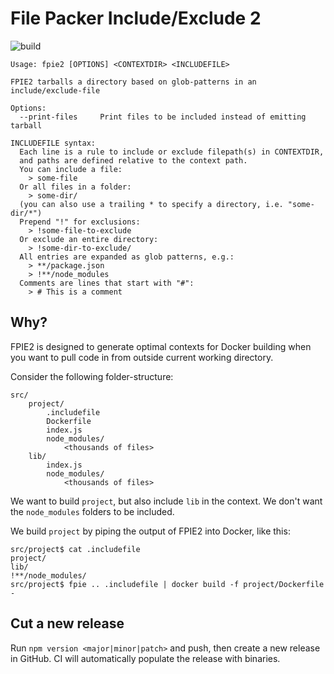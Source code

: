 # File Packer Include/Exclude 2
![build](https://github.com/gaggle/fpie2/workflows/build/badge.svg?branch=master)

```
Usage: fpie2 [OPTIONS] <CONTEXTDIR> <INCLUDEFILE>

FPIE2 tarballs a directory based on glob-patterns in an include/exclude-file

Options:
  --print-files		Print files to be included instead of emitting tarball

INCLUDEFILE syntax:
  Each line is a rule to include or exclude filepath(s) in CONTEXTDIR,
  and paths are defined relative to the context path.
  You can include a file:
    > some-file
  Or all files in a folder:
    > some-dir/
  (you can also use a trailing * to specify a directory, i.e. "some-dir/*")
  Prepend "!" for exclusions:
    > !some-file-to-exclude
  Or exclude an entire directory:
    > !some-dir-to-exclude/
  All entries are expanded as glob patterns, e.g.:
    > **/package.json
    > !**/node_modules
  Comments are lines that start with "#":
    > # This is a comment
```

## Why?
FPIE2 is designed to generate optimal contexts for Docker building 
when you want to pull code in from outside current working directory.

Consider the following folder-structure:
```
src/
    project/
        .includefile
        Dockerfile
        index.js
        node_modules/
            <thousands of files>
    lib/
        index.js
        node_modules/
            <thousands of files>
```

We want to build `project`, but also include `lib` in the context. 
We don't want the `node_modules` folders to be included.

We build `project` by piping the output of FPIE2 into Docker, like this: 

```
src/project$ cat .includefile
project/
lib/
!**/node_modules/
src/project$ fpie .. .includefile | docker build -f project/Dockerfile -
```

## Cut a new release
Run `npm version <major|minor|patch>` and push, then create a new release in GitHub. 
CI will automatically populate the release with binaries.
